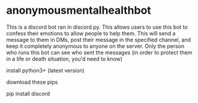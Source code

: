 # anonymousmentalhealthbot
This is a discord bot ran in discord.py. This allows users to use this bot to confess their emotions to allow people to help them. This will send a message to them in DMs, post their message in the specified channel, and keep it completely anonymous to anyone on the server. Only the person who runs this bot can see who sent the messages (in order to protect them in a life or death situation, you'd need to know)

install python3+ (latest version)

download these pips 

pip install discord
